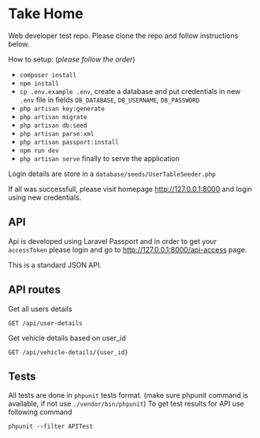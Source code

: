 # Take Home
Web developer test repo. Please clone the repo and follow instructions below.

How to setup: (*please follow the order*)
* `composer install`
* `npm install`
* `cp .env.example .env`, create a database and put credentials in new `.env` file in fields `DB_DATABASE`, `DB_USERNAME`, `DB_PASSWORD`
* `php artisan key:generate`
* `php artisan migrate`
* `php artisan db:seed`
* `php artisan parse:xml`
* `php artisan passport:install`
* `npm run dev`
* `php artisan serve` finally to serve the application

Login details are store in a `database/seeds/UserTableSeeder.php`

If all was successfull, please visit homepage http://127.0.0.1:8000 and login using new credentials.

## API
Api is developed using Laravel Passport and in order to get your `accessToken` please login and go to http://127.0.0.1:8000/api-access page. 

This is a standard JSON API.

## API routes
Get all users details
```
GET /api/user-details
```

Get vehicle details based on user_id
```
GET /api/vehicle-details/{user_id}
```

## Tests
All tests are done in `phpunit` tests format. (make sure phpunit command is available, if not use `./vendor/bin/phpunit`)
To get test results for API use following command
```
phpunit --filter APITest
```
